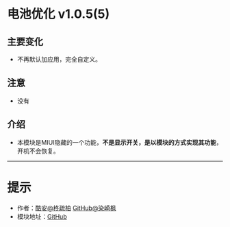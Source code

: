 # 电池优化 v1.0.5(5)

## 主要变化

- 不再默认加应用，完全自定义。

## 注意

- 没有

## 介绍

- 本模块是MIUI隐藏的一个功能，**不是显示开关，是以模块的方式实现其功能**，开机不会恢复。

---

# 提示

- 作者：[酷安@柊疏柚](http://www.coolapk.com/u/11696005) [GitHub@染崎枫](https://github.com/SomesakiKaede)
- 模块地址：[GitHub](https://github.com/SomesakiKaede/BATTERYOPT)
